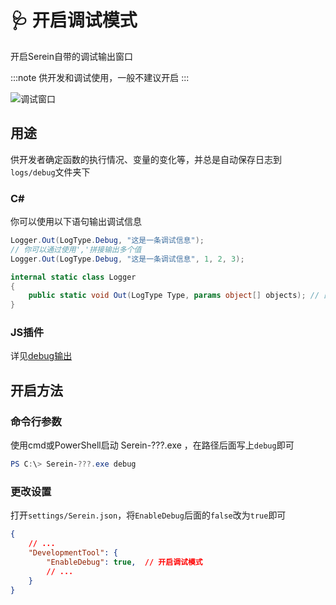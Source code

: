 # 🩺 开启调试模式

开启Serein自带的调试输出窗口

:::note
供开发和调试使用，一般不建议开启
:::

![调试窗口](/img/debug.png)

## 用途

供开发者确定函数的执行情况、变量的变化等，并总是自动保存日志到`logs/debug`文件夹下

### C\#

你可以使用以下语句输出调试信息

```csharp
Logger.Out(LogType.Debug, "这是一条调试信息");
// 你可以通过使用','拼接输出多个值
Logger.Out(LogType.Debug, "这是一条调试信息", 1, 2, 3);
```

```csharp
internal static class Logger
{
    public static void Out(LogType Type, params object[] objects); // 函数原型
}
```

### JS插件

详见[debug输出](../development/function/serein#debug输出)

## 开启方法

### 命令行参数

使用cmd或PowerShell启动 Serein-???.exe ，在路径后面写上`debug`即可

```powershell
PS C:\> Serein-???.exe debug
```

### 更改设置

打开`settings/Serein.json`，将`EnableDebug`后面的`false`改为`true`即可

```json
{
    // ...
    "DevelopmentTool": {
        "EnableDebug": true,  // 开启调试模式
        // ...
    }
}
```
